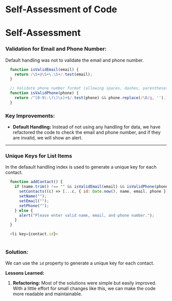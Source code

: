 # Self-Assessment  of Code

# Self-Assessment 

### Validation for Email and Phone Number:

  Default handling was not to validate the email and phone number.

```javascript
  function isValidEmail(email) {
    return /\S+@\S+\.\S+/.test(email);
  }

  // Validate phone number format (allowing spaces, dashes, parentheses)
  function isValidPhone(phone) {
    return /^[0-9\-\(\)\s]+$/.test(phone) && phone.replace(/\D/g, '').length >= 10;
  }
```


### Key Improvements:
- **Default Handling:** Instead of not using any handling for data, we have refactored the code to check the email and phone number, and if they are invalid, we will show an alert.


---

### Unique Keys for List Items

In the defaault handling index is used to generate a unique key for each contact.

```javascript
  function addContact() {
    if (name.trim() !== "" && isValidEmail(email) && isValidPhone(phone)) {
      setContacts((c) => [...c, { id: Date.now(), name, email, phone }]);
      setName("");
      setEmail("");
      setPhone("");
    } else {
      alert("Please enter valid name, email, and phone number.");
    }
  }

  <li key={contact.id}>
  
```

### Solution:

We can use the `id` property to generate a unique key for each contact.


**Lessons Learned:**

1. **Refactoring:** Most of the solutions were simple but easily improved. With a little effort for small changes like this, we can make the code more readable and maintainable.



